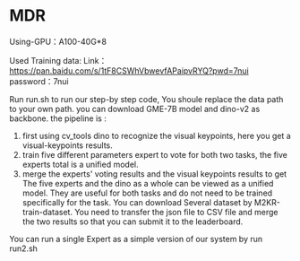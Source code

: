 # MDR

Using-GPU：A100-40G*8

Used Training data: Link：https://pan.baidu.com/s/1tF8CSWhVbwevfAPaipvRYQ?pwd=7nui  password：7nui 

Run run.sh to run our step-by step code, You shoule replace the data path to  your own path. 
you can download GME-7B model and dino-v2 as backbone.
the pipeline is :
1. first using cv_tools dino to recognize the visual keypoints, here you get a visual-keypoints results.
2. train five different parameters expert to vote for both two tasks, the five experts total is a unified model.
3. merge the experts' voting results and  the visual keypoints results to get
The five experts and the dino as a whole can be viewed as a unified model. They are useful for both tasks and do not need to be trained specifically for the task. 
You can download Several dataset by M2KR-train-dataset. You need to transfer the json file to CSV file and merge the two results so that you can submit it to the leaderboard. 

You can run a single Expert as a simple version of our system by run run2.sh
